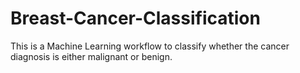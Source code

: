 # Breast-Cancer-Classification
This is a Machine Learning workflow to classify whether the cancer
diagnosis is either malignant or benign.
